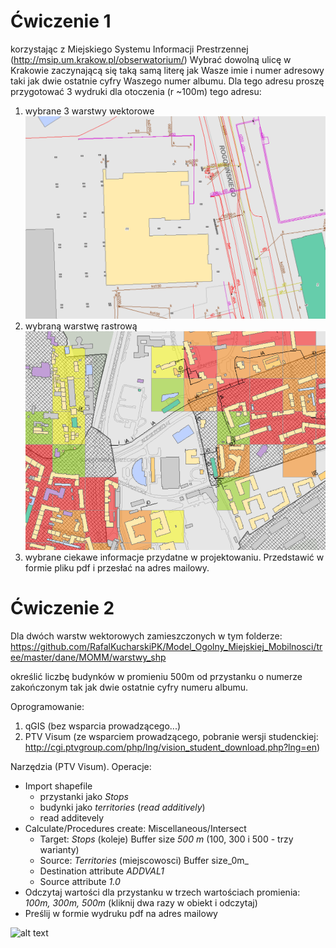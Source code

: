 # Ćwiczenie 1

korzystając z Miejskiego Systemu Informacji Prestrzennej (http://msip.um.krakow.pl/obserwatorium/)
Wybrać dowolną ulicę w Krakowie zaczynającą się taką samą literę jak Wasze imie i numer adresowy taki jak dwie ostatnie cyfry Waszego numer albumu.
Dla tego adresu proszę przygotować 3 wydruki dla otoczenia (r ~100m) tego adresu:
1. wybrane 3 warstwy wektorowe
![alt text](msip1.PNG)
2. wybraną warstwę rastrową
![alt text](msip2.PNG)
3. wybrane ciekawe informacje przydatne w projektowaniu.
Przedstawić w formie pliku pdf i przesłać na adres mailowy.

# Ćwiczenie 2

Dla dwóch warstw wektorowych zamieszczonych w tym folderze: https://github.com/RafalKucharskiPK/Model_Ogolny_Miejskiej_Mobilnosci/tree/master/dane/MOMM/warstwy_shp

określić liczbę budynków w promieniu 500m od przystanku o numerze zakończonym tak jak dwie ostatnie cyfry numeru albumu.

Oprogramowanie:
1. qGIS (bez wsparcia prowadzącego...)
2. PTV Visum (ze wsparciem prowadzącego, pobranie wersji studenckiej: http://cgi.ptvgroup.com/php/lng/vision_student_download.php?lng=en)

Narzędzia (PTV Visum).
Operacje:

* Import shapefile
  * przystanki jako _Stops_
  * budynki jako _territories_ (_read additively_)
  * read additevely
* Calculate/Procedures create: Miscellaneous/Intersect
  * Target: _Stops_ (koleje) Buffer size _500 m_ (100, 300 i 500 - trzy warianty)
  * Source: _Territories_ (miejscowosci) Buffer size_0m_ 
  * Destination attribute _ADDVAL1_
  * Source attribute _1.0_
 * Odczytaj wartości dla przystanku w trzech wartościach promienia: _100m, 300m, 500m_ (kliknij dwa razy w obiekt i odczytaj)
 * Preślij w formie wydruku pdf na adres mailowy
 
 ![alt text](/intersect.PNG)
 
